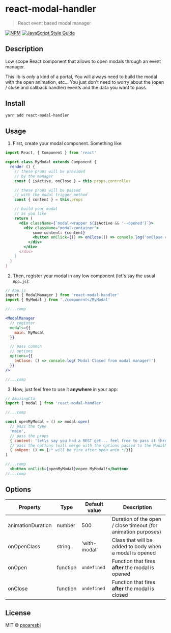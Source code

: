 # react-modal-handler

> React event based modal manager

[![NPM](https://img.shields.io/npm/v/react-modal-handler.svg)](https://www.npmjs.com/package/react-modal-handler) [![JavaScript Style Guide](https://img.shields.io/badge/code_style-standard-brightgreen.svg)](https://standardjs.com)

## Description
Low scope React component that allows to open modals through an event manager.

This lib is _only_ a kind of a portal, You will always need to build the modal with the open animation, etc... You just don't need to worry about the (open / close and callback handler) events and the data you want to pass.

## Install

```bash
yarn add react-modal-handler
```

## Usage

1. First, create your modal component. Something like:
```jsx
import React, { Component } from 'react'

export class MyModal extends Component {
  render () {
    // these props will be provided
    // by the manager
    const { isActive, onClose } = this.props.controller

    // these props will be passed
    // with the modal trigger method
    const { content } = this.props

    // build your modal
    // as you like
    return (
      <div className={`modal-wrapper ${isActive && '--opened'}`}>
        <div className="modal-container">
            some content: {content}
            <button onClick={() => onClose(() => console.log('onClose callback from the modal!'))}>Close me!</button>
          </div>
        </div>
      </div>
    )
  }
}
```

2. Then, register your modal in any low component (let's say the usual `App.js`):
```jsx
// App.js
import { ModalManager } from 'react-modal-handler'
import { MyModal } from './components/MyModal'

//...comp

<ModalManager
  // register
  modals={{
    main: MyModal
  }}

  // pass common
  // options
  options={{
    onClose: () => console.log('Modal Closed from modal manager!')
  }}
/>

//...comp
```

3. Now, just feel free to use it **anywhere** in your app:
```jsx
// AmazingCta
import { modal } from 'react-modal-handler'

//...comp

const openMyModal = () => modal.open(
  // pass the type
  'main',
  // pass the props
  { content: 'let\s say you had a REST get... feel free to pass it through this' },
  // pass the options (will merge with the options passed to the ModalManager)
  { onOpen: () => {/* will be fire after open anim */})}
)

//...comp
  <button onClick={openMyModal}>open MyModal!</button>
//...comp
```

## Options

| Property          | Type          | Default value | Description                                                   |
| ----------------- | ------------- | ------------- | ------------------------------------------------------------- |
| animationDuration | number        | 500           | Duration of the open / close timeout (for animation purposes) |
| onOpenClass       | string        | 'with-modal'  | Class that will be added to body when a modal is opened       |
| onOpen            | function      | `undefined`   | Function that fires **after** the modal is opened             |
| onClose           | function      | `undefined`   | Function that fires **after** the modal is closed             |

## License

MIT © [psoaresbj](https://github.com/psoaresbj)
